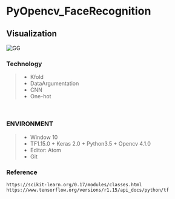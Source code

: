 # PyOpencv_FaceRecognition

## Visualization 
![GG](https://user-images.githubusercontent.com/45196240/76699586-39704800-66f2-11ea-9ad6-0c1544adb1d3.JPG)
<br>

### Technology
> * Kfold<br>
> * DataArgumentation<br>
> * CNN<br>
> * One-hot<br>

<br>

### ENVIRONMENT
> * Window 10<br>
> * TF1.15.0 + Keras 2.0 + Python3.5 + Opencv 4.1.0<br>
> * Editor: Atom<br>
> * Git<br>

### Reference

```
https://scikit-learn.org/0.17/modules/classes.html
https://www.tensorflow.org/versions/r1.15/api_docs/python/tf
```

